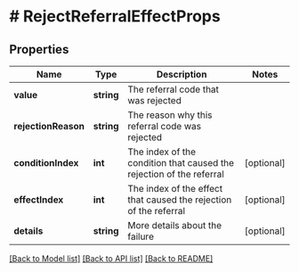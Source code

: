 # # RejectReferralEffectProps

## Properties

Name | Type | Description | Notes
------------ | ------------- | ------------- | -------------
**value** | **string** | The referral code that was rejected | 
**rejectionReason** | **string** | The reason why this referral code was rejected | 
**conditionIndex** | **int** | The index of the condition that caused the rejection of the referral | [optional] 
**effectIndex** | **int** | The index of the effect that caused the rejection of the referral | [optional] 
**details** | **string** | More details about the failure | [optional] 

[[Back to Model list]](../../README.md#documentation-for-models) [[Back to API list]](../../README.md#documentation-for-api-endpoints) [[Back to README]](../../README.md)


